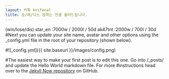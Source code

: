 ```yaml
---
layout: 카톡 knifenal
title: 승/패/디스 원하는 만큼 올려드립니다.
---
```

(win/lose/dis)
star_en :7000w / 2000l / 50d 
ak47tnt :2000w / 700l / 30d
#Next you can update your site name, avatar and other options using the _config.yml file in the root of your repository (shown below).

#![_config.yml]({{ site.baseurl }}/images/config.png)

#The easiest way to make your first post is to edit this one. Go into /_posts/ and update the Hello World markdown file. For more #instructions head over to the [Jekyll Now repository](https://github.com/barryclark/jekyll-now) on GitHub.
